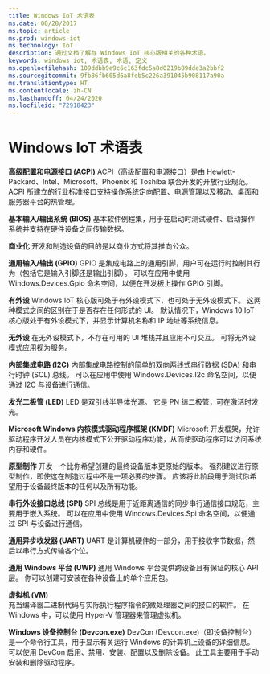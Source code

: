 ```yaml
---
title: Windows IoT 术语表
ms.date: 08/28/2017
ms.topic: article
ms.prod: windows-iot
ms.technology: IoT
description: 通过文档了解与 Windows IoT 核心版相关的各种术语。
keywords: windows iot, 术语表, 术语, 定义
ms.openlocfilehash: 109ddbb9e9c6c163fdc5a8d0219b89dde3a2bbf2
ms.sourcegitcommit: 9fb86fb605d6a8feb5c226a391045b908117a90a
ms.translationtype: HT
ms.contentlocale: zh-CN
ms.lasthandoff: 04/24/2020
ms.locfileid: "72918423"
---
```

# <a name="glossary-for-windows-iot"></a>Windows IoT 术语表

**高级配置和电源接口 (ACPI)** ACPI（高级配置和电源接口）是由 Hewlett-Packard、Intel、Microsoft、Phoenix 和 Toshiba 联合开发的开放行业规范。  ACPI 所建立的行业标准接口支持操作系统定向配置、电源管理以及移动、桌面和服务器平台的热管理。

**基本输入/输出系统 (BIOS)** 基本软件例程集，用于在启动时测试硬件、启动操作系统并支持在硬件设备之间传输数据。

**商业化** 开发和制造设备的目的是以商业方式将其推向公众。

**通用输入/输出 (GPIO)** GPIO 是集成电路上的通用引脚，用户可在运行时控制其行为（包括它是输入引脚还是输出引脚）。  可以在应用中使用 Windows.Devices.Gpio 命名空间，以便在开发板上操作 GPIO 引脚。

**有外设** Windows IoT 核心版可处于有外设模式下，也可处于无外设模式下。 这两种模式之间的区别在于是否存在任何形式的 UI。 默认情况下，Windows 10 IoT 核心版处于有外设模式下，并显示计算机名称和 IP 地址等系统信息。

**无外设** 在无外设模式下，不存在可用的 UI 堆栈并且应用不可交互。 可将无外设模式应用视为服务。

**内部集成电路 (I2C)** 内部集成电路控制的简单的双向两线式串行数据 (SDA) 和串行时钟 (SCL) 总线。  可以在应用中使用 Windows.Devices.I2c 命名空间，以便通过 I2C 与设备进行通信。

**发光二极管 (LED)** LED 是双引线半导体光源。 它是 PN 结二极管，可在激活时发光。

**Microsoft Windows 内核模式驱动程序框架 (KMDF)** Microsoft 开发框架，允许驱动程序开发人员在内核模式下公开驱动程序功能，从而使驱动程序可以访问系统内存和硬件。

**原型制作** 开发一个比你希望创建的最终设备版本更原始的版本。 强烈建议进行原型制作，即使这在制造过程中不是一项必要的步骤。 应该将此阶段用于测试你希望用于设备最终版本的任何以及所有功能。

**串行外设接口总线 (SPI)** SPI 总线是用于近距离通信的同步串行通信接口规范，主要用于嵌入系统。  可以在应用中使用 Windows.Devices.Spi 命名空间，以便通过 SPI 与设备进行通信。

**通用异步收发器 (UART)** UART 是计算机硬件的一部分，用于接收字节数据，然后以串行方式传输各个位。

**通用 Windows 平台 (UWP)** 通用 Windows 平台提供跨设备且有保证的核心 API 层。  你可以创建可安装在各种设备上的单个应用包。

**虚拟机 (VM)**<br/>
充当编译器二进制代码与实际执行程序指令的微处理器之间的接口的软件。  在 Windows 中，可以使用 Hyper-V 管理器来管理虚拟机。

**Windows 设备控制台 (Devcon.exe)** DevCon (Devcon.exe)（即设备控制台）是一个命令行工具，用于显示有关运行 Windows 的计算机上设备的详细信息。 可以使用 DevCon 启用、禁用、安装、配置以及删除设备。  此工具主要用于手动安装和删除驱动程序。
